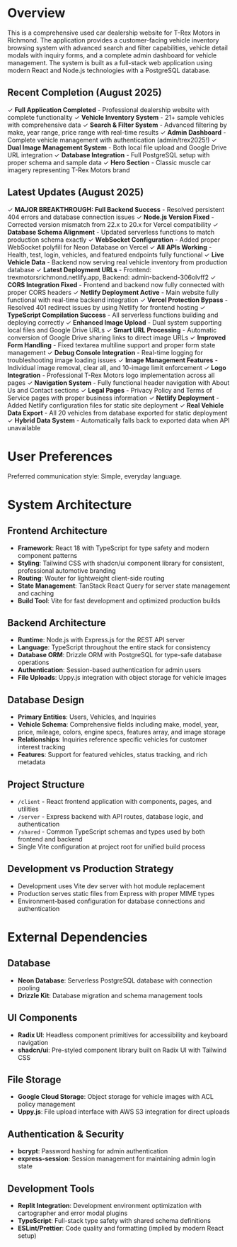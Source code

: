 # Overview

This is a comprehensive used car dealership website for T-Rex Motors in Richmond. The application provides a customer-facing vehicle inventory browsing system with advanced search and filter capabilities, vehicle detail modals with inquiry forms, and a complete admin dashboard for vehicle management. The system is built as a full-stack web application using modern React and Node.js technologies with a PostgreSQL database.

## Recent Completion (August 2025)
✓ **Full Application Completed** - Professional dealership website with complete functionality
✓ **Vehicle Inventory System** - 21+ sample vehicles with comprehensive data
✓ **Search & Filter System** - Advanced filtering by make, year range, price range with real-time results
✓ **Admin Dashboard** - Complete vehicle management with authentication (admin/trex2025!)
✓ **Dual Image Management System** - Both local file upload and Google Drive URL integration
✓ **Database Integration** - Full PostgreSQL setup with proper schema and sample data
✓ **Hero Section** - Classic muscle car imagery representing T-Rex Motors brand

## Latest Updates (August 2025)
✓ **MAJOR BREAKTHROUGH: Full Backend Success** - Resolved persistent 404 errors and database connection issues
✓ **Node.js Version Fixed** - Corrected version mismatch from 22.x to 20.x for Vercel compatibility
✓ **Database Schema Alignment** - Updated serverless functions to match production schema exactly
✓ **WebSocket Configuration** - Added proper WebSocket polyfill for Neon Database on Vercel
✓ **All APIs Working** - Health, test, login, vehicles, and featured endpoints fully functional
✓ **Live Vehicle Data** - Backend now serving real vehicle inventory from production database
✓ **Latest Deployment URLs** - Frontend: trexmotorsrichmond.netlify.app, Backend: admin-backend-306olvff2
✓ **CORS Integration Fixed** - Frontend and backend now fully connected with proper CORS headers
✓ **Netlify Deployment Active** - Main website fully functional with real-time backend integration
✓ **Vercel Protection Bypass** - Resolved 401 redirect issues by using Netlify for frontend hosting
✓ **TypeScript Compilation Success** - All serverless functions building and deploying correctly
✓ **Enhanced Image Upload** - Dual system supporting local files and Google Drive URLs
✓ **Smart URL Processing** - Automatic conversion of Google Drive sharing links to direct image URLs
✓ **Improved Form Handling** - Fixed textarea multiline support and proper form state management
✓ **Debug Console Integration** - Real-time logging for troubleshooting image loading issues
✓ **Image Management Features** - Individual image removal, clear all, and 10-image limit enforcement
✓ **Logo Integration** - Professional T-Rex Motors logo implementation across all pages
✓ **Navigation System** - Fully functional header navigation with About Us and Contact sections
✓ **Legal Pages** - Privacy Policy and Terms of Service pages with proper business information
✓ **Netlify Deployment** - Added Netlify configuration files for static site deployment
✓ **Real Vehicle Data Export** - All 20 vehicles from database exported for static deployment
✓ **Hybrid Data System** - Automatically falls back to exported data when API unavailable

# User Preferences

Preferred communication style: Simple, everyday language.

# System Architecture

## Frontend Architecture
- **Framework**: React 18 with TypeScript for type safety and modern component patterns
- **Styling**: Tailwind CSS with shadcn/ui component library for consistent, professional automotive branding
- **Routing**: Wouter for lightweight client-side routing
- **State Management**: TanStack React Query for server state management and caching
- **Build Tool**: Vite for fast development and optimized production builds

## Backend Architecture
- **Runtime**: Node.js with Express.js for the REST API server
- **Language**: TypeScript throughout the entire stack for consistency
- **Database ORM**: Drizzle ORM with PostgreSQL for type-safe database operations
- **Authentication**: Session-based authentication for admin users
- **File Uploads**: Uppy.js integration with object storage for vehicle images

## Database Design
- **Primary Entities**: Users, Vehicles, and Inquiries
- **Vehicle Schema**: Comprehensive fields including make, model, year, price, mileage, colors, engine specs, features array, and image storage
- **Relationships**: Inquiries reference specific vehicles for customer interest tracking
- **Features**: Support for featured vehicles, status tracking, and rich metadata

## Project Structure
- `/client` - React frontend application with components, pages, and utilities
- `/server` - Express backend with API routes, database logic, and authentication
- `/shared` - Common TypeScript schemas and types used by both frontend and backend
- Single Vite configuration at project root for unified build process

## Development vs Production Strategy
- Development uses Vite dev server with hot module replacement
- Production serves static files from Express with proper MIME types
- Environment-based configuration for database connections and authentication

# External Dependencies

## Database
- **Neon Database**: Serverless PostgreSQL database with connection pooling
- **Drizzle Kit**: Database migration and schema management tools

## UI Components
- **Radix UI**: Headless component primitives for accessibility and keyboard navigation
- **shadcn/ui**: Pre-styled component library built on Radix UI with Tailwind CSS

## File Storage
- **Google Cloud Storage**: Object storage for vehicle images with ACL policy management
- **Uppy.js**: File upload interface with AWS S3 integration for direct uploads

## Authentication & Security
- **bcrypt**: Password hashing for admin authentication
- **express-session**: Session management for maintaining admin login state

## Development Tools
- **Replit Integration**: Development environment optimization with cartographer and error modal plugins
- **TypeScript**: Full-stack type safety with shared schema definitions
- **ESLint/Prettier**: Code quality and formatting (implied by modern React setup)